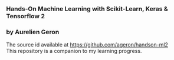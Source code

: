 ### Hands-On Machine Learning with Scikit-Learn, Keras & Tensorflow 2
### by Aurelien Geron

The source id available at https://github.com/ageron/handson-ml2  
This repository is a companion to my learning progress.